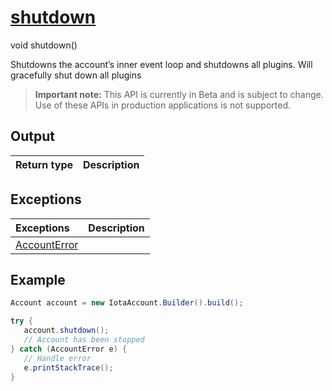 
# [shutdown](https://github.com/iotaledger/iota-java/blob/master/jota/src/main/java/org/iota/jota/account/Account.java#L48)
 void shutdown()

Shutdowns the account’s inner event loop and shutdowns all plugins.  Will gracefully shut down all plugins
> **Important note:** This API is currently in Beta and is subject to change. Use of these APIs in production applications is not supported.

    
## Output
| Return type | Description |
|--|--|

## Exceptions
| Exceptions     | Description |
|:---------------|:--------|
| [AccountError](https://github.com/iotaledger/iota-java/blob/master/jota/src/main/java/org/iota/jota/account/errors/AccountError.java) |  |


 ## Example
 
 ```Java
 Account account = new IotaAccount.Builder().build();

try { 
    account.shutdown();
    // Account has been stopped
} catch (AccountError e) { 
    // Handle error
    e.printStackTrace(); 
}
 ```
